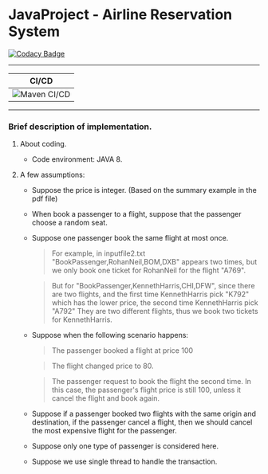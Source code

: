 # JavaProject - Airline Reservation System  

[![Codacy Badge](https://api.codacy.com/project/badge/Grade/69e8d1f222c74950a0cf35258d1569de)](https://app.codacy.com/gh/99002538/JavaProject?utm_source=github.com&utm_medium=referral&utm_content=99002538/JavaProject&utm_campaign=Badge_Grade)

---------------------------
|CI/CD|
|-----|
|![Maven CI/CD](https://github.com/99002538/JavaProject/workflows/Maven%20CI/CD/badge.svg)|
---------------------------

### Brief description of implementation.

1) About coding.

    * Code environment: JAVA 8.
 
2) A few assumptions:

    * Suppose the price is integer. (Based on the summary example in the pdf file)

    * When book a passenger to a flight, suppose that the passenger choose a random seat.

    * Suppose one passenger book the same flight at most once.
    
       > For example, in inputfile2.txt "BookPassenger,RohanNeil,BOM,DXB" appears two times, 
       but we only book one ticket for RohanNeil for the flight "A769".
       
       > But for "BookPassenger,KennethHarris,CHI,DFW", since there are two flights, and the first time
       KennethHarris pick "K792" which has the lower price, the second time KennethHarris pick "A792"
       They are two different flights, thus we book two tickets for KennethHarris.

    * Suppose when the following scenario happens:
    
        > The passenger booked a flight at price 100
        
        > The flight changed price to 80.
        
        > The passenger request to book the flight the second time.
       In this case, the passenger's flight price is still 100, unless it cancel the flight and book again.

    * Suppose if a passenger booked two flights with the same origin and destination, if the passenger cancel
      a flight, then we should cancel the most expensive flight for the passenger.

    * Suppose only one type of passenger is considered here.

    * Suppose we use single thread to handle the transaction.

